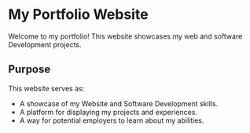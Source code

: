 # My Portfolio Website

Welcome to my portfolio! This website showcases my web and software Development projects.

## Purpose

This website serves as:

-   A showcase of my Website and Software Development skills.
-   A platform for displaying my projects and experiences.
-   A way for potential employers to learn about my abilities.
